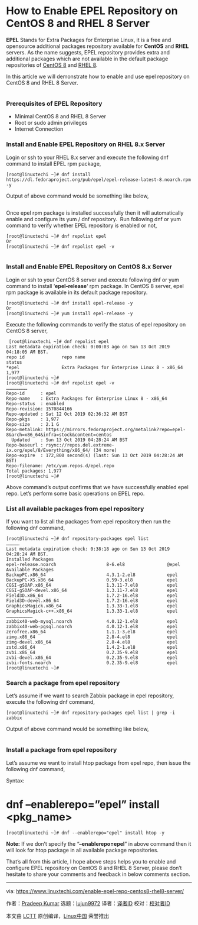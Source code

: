 [#]: collector: (lujun9972)
[#]: translator: ( )
[#]: reviewer: ( )
[#]: publisher: ( )
[#]: url: ( )
[#]: subject: (How to Enable EPEL Repository on CentOS 8 and RHEL 8 Server)
[#]: via: (https://www.linuxtechi.com/enable-epel-repo-centos8-rhel8-server/)
[#]: author: (Pradeep Kumar https://www.linuxtechi.com/author/pradeep/)

How to Enable EPEL Repository on CentOS 8 and RHEL 8 Server
======

**EPEL** Stands for Extra Packages for Enterprise Linux, it is a free and opensource additional packages repository available for **CentOS** and **RHEL** servers. As the name suggests, EPEL repository provides extra and additional packages which are not available in the default package repositories of [CentOS 8][1] and [RHEL 8][2].

In this article we will demonstrate how to enable and use epel repository on CentOS 8 and RHEL 8 Server.

[![EPEL-Repo-CentOS8-RHEL8][3]][4]

### Prerequisites of EPEL Repository

  * Minimal CentOS 8 and RHEL 8 Server
  * Root or sudo admin privileges
  * Internet Connection



### Install and Enable EPEL Repository on RHEL 8.x Server

Login or ssh to your RHEL 8.x server and execute the following dnf command to install EPEL rpm package,

```
[root@linuxtechi ~]# dnf install https://dl.fedoraproject.org/pub/epel/epel-release-latest-8.noarch.rpm -y
```

Output of above command would be something like below,

![dnf-install-epel-repo-rehl8][3]

Once epel rpm package is installed successfully then it will automatically enable and configure its yum / dnf repository.  Run following dnf or yum command to verify whether EPEL repository is enabled or not,

```
[root@linuxtechi ~]# dnf repolist epel
Or
[root@linuxtechi ~]# dnf repolist epel -v
```

![epel-repolist-rhel8][3]

### Install and Enable EPEL Repository on CentOS 8.x Server

Login or ssh to your CentOS 8 server and execute following dnf or yum command to install ‘**epel-release**‘ rpm package. In CentOS 8 server, epel rpm package is available in its default package repository.

```
[root@linuxtechi ~]# dnf install epel-release -y
Or
[root@linuxtechi ~]# yum install epel-release -y
```

Execute the following commands to verify the status of epel repository on CentOS 8 server,

```
 [root@linuxtechi ~]# dnf repolist epel
Last metadata expiration check: 0:00:03 ago on Sun 13 Oct 2019 04:18:05 AM BST.
repo id              repo name                                               status
*epel                Extra Packages for Enterprise Linux 8 - x86_64          1,977
[root@linuxtechi ~]#
[root@linuxtechi ~]# dnf repolist epel -v
……………………
Repo-id      : epel
Repo-name    : Extra Packages for Enterprise Linux 8 - x86_64
Repo-status  : enabled
Repo-revision: 1570844166
Repo-updated : Sat 12 Oct 2019 02:36:32 AM BST
Repo-pkgs    : 1,977
Repo-size    : 2.1 G
Repo-metalink: https://mirrors.fedoraproject.org/metalink?repo=epel-8&arch=x86_64&infra=stock&content=centos
  Updated    : Sun 13 Oct 2019 04:28:24 AM BST
Repo-baseurl : rsync://repos.del.extreme-ix.org/epel/8/Everything/x86_64/ (34 more)
Repo-expire  : 172,800 second(s) (last: Sun 13 Oct 2019 04:28:24 AM BST)
Repo-filename: /etc/yum.repos.d/epel.repo
Total packages: 1,977
[root@linuxtechi ~]#
```

Above command’s output confirms that we have successfully enabled epel repo. Let’s perform some basic operations on EPEL repo.

### List all available packages from epel repository

If you want to list all the packages from epel repository then run the following dnf command,

```
[root@linuxtechi ~]# dnf repository-packages epel list
……………
Last metadata expiration check: 0:38:18 ago on Sun 13 Oct 2019 04:28:24 AM BST.
Installed Packages
epel-release.noarch                   8-6.el8                @epel
Available Packages
BackupPC.x86_64                       4.3.1-2.el8            epel
BackupPC-XS.x86_64                    0.59-3.el8             epel
CGSI-gSOAP.x86_64                     1.3.11-7.el8           epel
CGSI-gSOAP-devel.x86_64               1.3.11-7.el8           epel
Field3D.x86_64                        1.7.2-16.el8           epel
Field3D-devel.x86_64                  1.7.2-16.el8           epel
GraphicsMagick.x86_64                 1.3.33-1.el8           epel
GraphicsMagick-c++.x86_64             1.3.33-1.el8           epel
…………………………
zabbix40-web-mysql.noarch             4.0.12-1.el8           epel
zabbix40-web-pgsql.noarch             4.0.12-1.el8           epel
zerofree.x86_64                       1.1.1-3.el8            epel
zimg.x86_64                           2.8-4.el8              epel
zimg-devel.x86_64                     2.8-4.el8              epel
zstd.x86_64                           1.4.2-1.el8            epel
zvbi.x86_64                           0.2.35-9.el8           epel
zvbi-devel.x86_64                     0.2.35-9.el8           epel
zvbi-fonts.noarch                     0.2.35-9.el8           epel
[root@linuxtechi ~]#
```

### Search a package from epel repository

Let’s assume if we want to search Zabbix package in epel repository, execute the following dnf command,

```
[root@linuxtechi ~]# dnf repository-packages epel list | grep -i zabbix
```

Output of above command would be something like below,

![epel-repo-search-package-centos8][3]

### Install a package from epel repository

Let’s assume we want to install htop package from epel repo, then issue the following dnf command,

Syntax:

# dnf –enablerepo=”epel” install &lt;pkg_name&gt;

```
[root@linuxtechi ~]# dnf --enablerepo="epel" install htop -y
```

**Note:** If we don’t specify the “**–enablerepo=epel**” in above command then it will look for htop package in all available package repositories.

That’s all from this article, I hope above steps helps you to enable and configure EPEL repository on CentOS 8 and RHEL 8 Server, please don’t hesitate to share your comments and feedback in below comments section.

--------------------------------------------------------------------------------

via: https://www.linuxtechi.com/enable-epel-repo-centos8-rhel8-server/

作者：[Pradeep Kumar][a]
选题：[lujun9972][b]
译者：[译者ID](https://github.com/译者ID)
校对：[校对者ID](https://github.com/校对者ID)

本文由 [LCTT](https://github.com/LCTT/TranslateProject) 原创编译，[Linux中国](https://linux.cn/) 荣誉推出

[a]: https://www.linuxtechi.com/author/pradeep/
[b]: https://github.com/lujun9972
[1]: https://www.linuxtechi.com/centos-8-installation-guide-screenshots/
[2]: https://www.linuxtechi.com/install-configure-kvm-on-rhel-8/
[3]: data:image/gif;base64,R0lGODlhAQABAIAAAAAAAP///yH5BAEAAAAALAAAAAABAAEAAAIBRAA7
[4]: https://www.linuxtechi.com/wp-content/uploads/2019/10/EPEL-Repo-CentOS8-RHEL8.jpg
